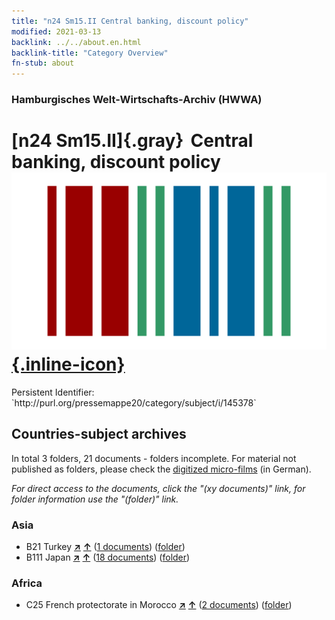 ```yaml
---
title: "n24 Sm15.II Central banking, discount policy"
modified: 2021-03-13
backlink: ../../about.en.html
backlink-title: "Category Overview"
fn-stub: about
---
```


### Hamburgisches Welt-Wirtschafts-Archiv (HWWA)

# [n24 Sm15.II]{.gray}&#8201; Central banking, discount policy &#160; [![Wikidata](/images/Wikidata-logo.svg "Wikidata"){.inline-icon}](http://www.wikidata.org/entity/Q104711032)

<div class="hint">Persistent Identifier: `http://purl.org/pressemappe20/category/subject/i/145378`</div>







## Countries-subject archives





In total 3 folders, 21 documents - folders incomplete.
For material not published as folders, please check the [digitized micro-films](/film/h1_sh.de.html) (in German).

_For direct access to the documents, click the "(xy documents)" link, for folder information use the "(folder)" link._



### Asia

- B21 Turkey [**&nearr;**](../../../geo/i/141111/about.en.html "Turkey (all folders)") [**&uarr;**](../../../geo/about.en.html#B21 "Country category system") (<a href="https://pm20.zbw.eu/iiifview/folder/sh/141111,145378" title="about: Turkey : Central banking, discount policy" target="_blank">1 documents</a>) ([folder](../../../../folder/sh/1411xx/141111/1453xx/145378/about.en.html))
- B111 Japan [**&nearr;**](../../../geo/i/141272/about.en.html "Japan (all folders)") [**&uarr;**](../../../geo/about.en.html#B111 "Country category system") (<a href="https://pm20.zbw.eu/iiifview/folder/sh/141272,145378" title="about: Japan : Central banking, discount policy" target="_blank">18 documents</a>) ([folder](../../../../folder/sh/1412xx/141272/1453xx/145378/about.en.html))

### Africa

- C25 French protectorate in Morocco [**&nearr;**](../../../geo/i/141358/about.en.html "French protectorate in Morocco (all folders)") [**&uarr;**](../../../geo/about.en.html#C25 "Country category system") (<a href="https://pm20.zbw.eu/iiifview/folder/sh/141358,145378" title="about: French protectorate in Morocco : Central banking, discount policy" target="_blank">2 documents</a>) ([folder](../../../../folder/sh/1413xx/141358/1453xx/145378/about.en.html))








